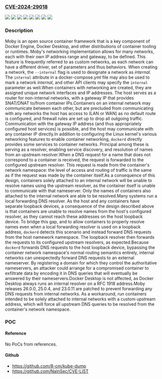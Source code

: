 ### [CVE-2024-29018](https://cve.mitre.org/cgi-bin/cvename.cgi?name=CVE-2024-29018)
![](https://img.shields.io/static/v1?label=Product&message=moby&color=blue)
![](https://img.shields.io/static/v1?label=Version&message=%3C%2023.0.11%20&color=brightgreen)
![](https://img.shields.io/static/v1?label=Version&message=%3E%3D%2025.0.0%2C%20%3C%2025.0.5%20&color=brightgreen)
![](https://img.shields.io/static/v1?label=Version&message=%3E%3D%2026.0.0-rc1%2C%20%3C%2026.0.0-rc3%20&color=brightgreen)
![](https://img.shields.io/static/v1?label=Version&message=0%20&color=brightgreen)
![](https://img.shields.io/static/v1?label=Version&message=25.0.0%20&color=brightgreen)
![](https://img.shields.io/static/v1?label=Version&message=26.0.0-rc1%20&color=brightgreen)
![](https://img.shields.io/static/v1?label=Vulnerability&message=CWE-669%3A%20Incorrect%20Resource%20Transfer%20Between%20Spheres&color=brightgreen)

### Description

Moby is an open source container framework that is a key component of Docker Engine, Docker Desktop, and other distributions of container tooling or runtimes. Moby's networking implementation allows for many networks, each with their own IP address range and gateway, to be defined. This feature is frequently referred to as custom networks, as each network can have a different driver, set of parameters and thus behaviors. When creating a network, the `--internal` flag is used to designate a network as _internal_. The `internal` attribute in a docker-compose.yml file may also be used to mark a network _internal_, and other API clients may specify the `internal` parameter as well.When containers with networking are created, they are assigned unique network interfaces and IP addresses. The host serves as a router for non-internal networks, with a gateway IP that provides SNAT/DNAT to/from container IPs.Containers on an internal network may communicate between each other, but are precluded from communicating with any networks the host has access to (LAN or WAN) as no default route is configured, and firewall rules are set up to drop all outgoing traffic. Communication with the gateway IP address (and thus appropriately configured host services) is possible, and the host may communicate with any container IP directly.In addition to configuring the Linux kernel's various networking features to enable container networking, `dockerd` directly provides some services to container networks. Principal among these is serving as a resolver, enabling service discovery, and resolution of names from an upstream resolver.When a DNS request for a name that does not correspond to a container is received, the request is forwarded to the configured upstream resolver. This request is made from the container's network namespace: the level of access and routing of traffic is the same as if the request was made by the container itself.As a consequence of this design, containers solely attached to an internal network will be unable to resolve names using the upstream resolver, as the container itself is unable to communicate with that nameserver. Only the names of containers also attached to the internal network are able to be resolved.Many systems run a local forwarding DNS resolver. As the host and any containers have separate loopback devices, a consequence of the design described above is that containers are unable to resolve names from the host's configured resolver, as they cannot reach these addresses on the host loopback device. To bridge this gap, and to allow containers to properly resolve names even when a local forwarding resolver is used on a loopback address, `dockerd` detects this scenario and instead forward DNS requests from the host namework namespace. The loopback resolver then forwards the requests to its configured upstream resolvers, as expected.Because `dockerd` forwards DNS requests to the host loopback device, bypassing the container network namespace's normal routing semantics entirely, internal networks can unexpectedly forward DNS requests to an external nameserver. By registering a domain for which they control the authoritative nameservers, an attacker could arrange for a compromised container to exfiltrate data by encoding it in DNS queries that will eventually be answered by their nameservers.Docker Desktop is not affected, as Docker Desktop always runs an internal resolver on a RFC 1918 address.Moby releases 26.0.0, 25.0.4, and 23.0.11 are patched to prevent forwarding any DNS requests from internal networks. As a workaround, run containers intended to be solely attached to internal networks with a custom upstream address, which will force all upstream DNS queries to be resolved from the container's network namespace.

### POC

#### Reference
No PoCs from references.

#### Github
- https://github.com/8-cm/kube-dump
- https://github.com/NaInSec/CVE-LIST

